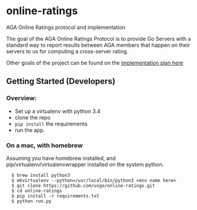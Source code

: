 online-ratings
==============

AGA Online Ratings protocol and implementation

The goal of the AGA Online Ratings Protocol is to provide Go Servers with a standard way to report results between AGA members that happen on their servers to us for computing a cross-server rating.

Other goals of the project can be found on the [implementation plan here](https://docs.google.com/document/d/1XOcpprw0Y8xhHTroYnUU7tt0rN6F3-T4_9sgOeifqwI)


## Getting Started (Developers)
### Overview:
 - Set up a virtualenv with python 3.4
 - clone the repo
 - `pip install` the requirements
 - run the app.

### On a mac, with homebrew
Assuming you have homebrew installed, and pip/virtualenv/virtualenvwrapper installed on the system python.
```
  $ brew install python3
  $ mkvirtualenv --python=/usr/local/bin/python3 <env name here>
  $ git clone https://github.com/usgo/online-ratings.git
  $ cd online-ratings
  $ pip install -r requirements.txt
  $ python run.py
```
